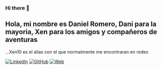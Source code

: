 ### Hi there 👋

## Hola, mi nombre es Daniel Romero, Dani para la mayoria, Xen para los amigos y compañeros de aventuras

...Xen10 es el alias con el que normalmente me encontraran en redes

[![LinkedIn](https://img.shields.io/badge/LinkedIn-0e76a8?style=for-the-badge&logo=linkedin)](https://linkedin.com/in/croweloper)
[![GitHub](https://img.shields.io/badge/GitHub-000000?style=for-the-badge&logo=github)](https://github.com/croweloper)
[![Web](https://img.shields.io/badge/Web-21759B?style=for-the-badge&logo=rss&logoColor=white)](https://www.croweloper.com)

<!--
**croweloper/croweloper** is a ✨ _special_ ✨ repository because its `README.md` (this file) appears on your GitHub profile.

Here are some ideas to get you started:

- 🔭 I’m currently working on ...
- 🌱 I’m currently learning ...
- 👯 I’m looking to collaborate on ...
- 🤔 I’m looking for help with ...
- 💬 Ask me about ...
- 📫 How to reach me: ...
- 😄 Pronouns: ...
- ⚡ Fun fact: ...
-->
